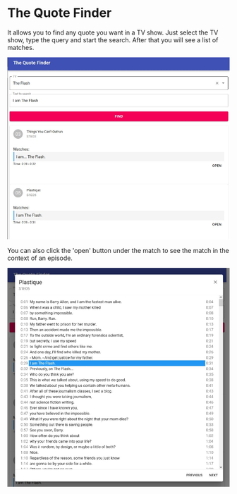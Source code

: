 # The Quote Finder

It allows you to find any quote you want in a TV show. Just select the TV show, type the query and start the search. After that you will see a list of matches.

![Example](/assets/main.jpg)

You can also click the 'open' button under the match to see the match in the context of an episode.

![Example](/assets/context.jpg)
